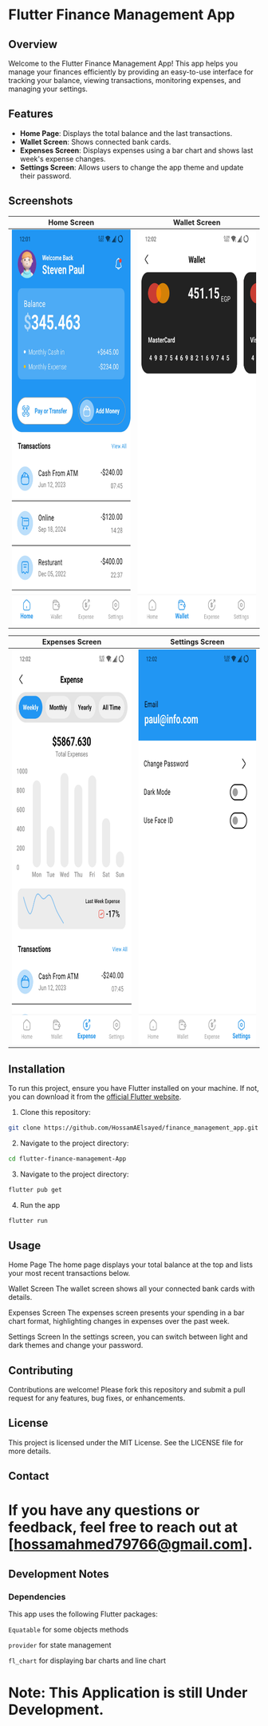 # Flutter Finance Management App

## Overview

Welcome to the Flutter Finance Management App! This app helps you manage your finances efficiently
by providing an easy-to-use interface for tracking your balance, viewing transactions, monitoring
expenses, and managing your settings.

## Features

- **Home Page**: Displays the total balance and the last transactions.
- **Wallet Screen**: Shows connected bank cards.
- **Expenses Screen**: Displays expenses using a bar chart and shows last week's expense changes.
- **Settings Screen**: Allows users to change the app theme and update their password.

## Screenshots
| Home Screen | Wallet Screen |
| --- | --- |
| <img src="assets/sc/home_screen.jpg" width="400" height="790"> | <img src="assets/sc/wallet_screen.jpg" width="400" height="790"> |

| Expenses Screen | Settings Screen |
| --- | --- |
| <img src="assets/sc/expenes_screen.jpg" width="400" height="790"> | <img src="assets/sc/settings_screen.jpg" width="400" height="790"> |

## Installation

To run this project, ensure you have Flutter installed on your machine. If not, you can download it
from the [official Flutter website](https://flutter.dev).

1. Clone this repository:

```bash 
git clone https://github.com/HossamAElsayed/finance_management_app.git
```

2. Navigate to the project directory:

```bash 
cd flutter-finance-management-App
```

3. Navigate to the project directory:

```bash 
flutter pub get
```

4. Run the app

```bash
flutter run
```

## Usage

Home Page
The home page displays your total balance at the top and lists your most recent transactions below.

Wallet Screen
The wallet screen shows all your connected bank cards with details.

Expenses Screen
The expenses screen presents your spending in a bar chart format, highlighting changes in expenses
over the past week.

Settings Screen
In the settings screen, you can switch between light and dark themes and change your password.

## Contributing

Contributions are welcome! Please fork this repository and submit a pull request for any features,
bug fixes, or enhancements.

## License

This project is licensed under the MIT License. See the LICENSE file for more details.

## Contact

# If you have any questions or feedback, feel free to reach out at [hossamahmed79766@gmail.com].

## Development Notes

### Dependencies

This app uses the following Flutter packages:

```Equatable``` for some objects methods

```provider``` for state management

```fl_chart``` for displaying bar charts and line chart

# Note: This Application is still Under Development.

